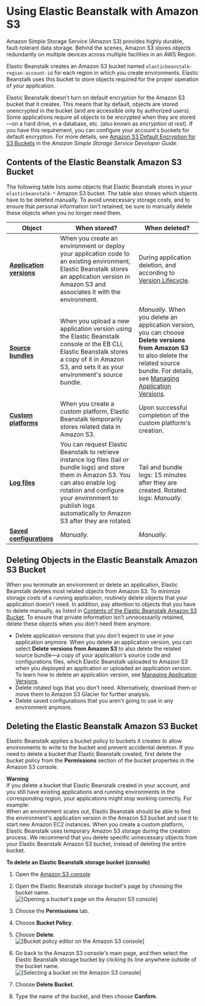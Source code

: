 # Using Elastic Beanstalk with Amazon S3<a name="AWSHowTo.S3"></a>

Amazon Simple Storage Service \(Amazon S3\) provides highly durable, fault\-tolerant data storage\. Behind the scenes, Amazon S3 stores objects redundantly on multiple devices across multiple facilities in an AWS Region\.

Elastic Beanstalk creates an Amazon S3 bucket named `elasticbeanstalk-region-account-id` for each region in which you create environments\. Elastic Beanstalk uses this bucket to store objects required for the proper operation of your application\.

Elastic Beanstalk doesn't turn on default encryption for the Amazon S3 bucket that it creates\. This means that by default, objects are stored unencrypted in the bucket \(and are accessible only by authorized users\)\. Some applications require all objects to be encrypted when they are stored—on a hard drive, in a database, etc\. \(also known as *encryption at rest*\)\. If you have this requirement, you can configure your account's buckets for default encryption\. For more details, see [Amazon S3 Default Encryption for S3 Buckets](https://docs.aws.amazon.com/AmazonS3/latest/dev/bucket-encryption.html) in the *Amazon Simple Storage Service Developer Guide*\.

## Contents of the Elastic Beanstalk Amazon S3 Bucket<a name="AWSHowTo.S3.content"></a>

The following table lists some objects that Elastic Beanstalk stores in your `elasticbeanstalk-*` Amazon S3 bucket\. The table also shows which objects have to be deleted manually\. To avoid unnecessary storage costs, and to ensure that personal information isn't retained, be sure to manually delete these objects when you no longer need them\.


|  **Object**  |  **When stored?**  |  **When deleted?**  | 
| --- | --- | --- | 
|  [**Application versions**](applications-versions.md)  |  When you create an environment or deploy your application code to an existing environment, Elastic Beanstalk stores an application version in Amazon S3 and associates it with the environment\.  |  During application deletion, and according to [Version Lifecycle](applications-lifecycle.md)\.  | 
|  [**Source bundles**](applications-versions.md)  |  When you upload a new application version using the Elastic Beanstalk console or the EB CLI, Elastic Beanstalk stores a copy of it in Amazon S3, and sets it as your environment's source bundle\.  |  *Manually\.* When you delete an application version, you can choose **Delete versions from Amazon S3** to also delete the related source bundle\. For details, see [Managing Application Versions](applications-versions.md)\.  | 
|  [**Custom platforms**](custom-platforms.md)  |  When you create a custom platform, Elastic Beanstalk temporarily stores related data in Amazon S3\.  |  Upon successful completion of the custom platform's creation\.  | 
|  [**Log files**](using-features.logging.md)  |  You can request Elastic Beanstalk to retrieve instance log files \(tail or bundle logs\) and store them in Amazon S3\. You can also enable log rotation and configure your environment to publish logs automatically to Amazon S3 after they are rotated\.  |  Tail and bundle logs: 15 minutes after they are created\. Rotated logs: *Manually\.*  | 
|  [**Saved configurations**](environment-configuration-savedconfig.md)  |  *Manually\.*  |  *Manually\.*  | 

## Deleting Objects in the Elastic Beanstalk Amazon S3 Bucket<a name="AWSHowTo.S3.delete-objects"></a>

When you terminate an environment or delete an application, Elastic Beanstalk deletes most related objects from Amazon S3\. To minimize storage costs of a running application, routinely delete objects that your application doesn't need\. In addition, pay attention to objects that you have to delete manually, as listed in [Contents of the Elastic Beanstalk Amazon S3 Bucket](#AWSHowTo.S3.content)\. To ensure that private information isn't unnecessarily retained, delete these objects when you don't need them anymore\.
+ Delete application versions that you don't expect to use in your application anymore\. When you delete an application version, you can select **Delete versions from Amazon S3** to also delete the related source bundle—a copy of your application's source code and configurations files, which Elastic Beanstalk uploaded to Amazon S3 when you deployed an application or uploaded an application version\. To learn how to delete an application version, see [Managing Application Versions](applications-versions.md)\.
+ Delete rotated logs that you don't need\. Alternatively, download them or move them to Amazon S3 Glacier for further analysis\.
+ Delete saved configurations that you aren't going to use in any environment anymore\.

## Deleting the Elastic Beanstalk Amazon S3 Bucket<a name="AWSHowTo.S3.delete-bucket"></a>

Elastic Beanstalk applies a bucket policy to buckets it creates to allow environments to write to the bucket and prevent accidental deletion\. If you need to delete a bucket that Elastic Beanstalk created, first delete the bucket policy from the **Permissions** section of the bucket properties in the Amazon S3 console\.

**Warning**  
If you delete a bucket that Elastic Beanstalk created in your account, and you still have existing applications and running environments in the corresponding region, your applications might stop working correctly\. For example:  
When an environment scales out, Elastic Beanstalk should be able to find the environment's application version in the Amazon S3 bucket and use it to start new Amazon EC2 instances\.
When you create a custom platform, Elastic Beanstalk uses temporary Amazon S3 storage during the creation process\.
We recommend that you delete specific unnecessary objects from your Elastic Beanstalk Amazon S3 bucket, instead of deleting the entire bucket\.

**To delete an Elastic Beanstalk storage bucket \(console\)**

1. Open the [Amazon S3 console](https://console.aws.amazon.com/s3)

1. Open the Elastic Beanstalk storage bucket's page by choosing the bucket name\.  
![\[Opening a bucket's page on the Amazon S3 console\]](http://docs.aws.amazon.com/elasticbeanstalk/latest/dg/images/services-s3-open-bucket.png)

1. Choose the **Permissions** tab\.

1. Choose **Bucket Policy**\.

1. Choose **Delete**\.  
![\[Bucket policy editor on the Amazon S3 console\]](http://docs.aws.amazon.com/elasticbeanstalk/latest/dg/images/services-s3-bucket-policy.png)

1. Go back to the Amazon S3 console's main page, and then select the Elastic Beanstalk storage bucket by clicking its line anywhere outside of the bucket name\.  
![\[Selecting a bucket on the Amazon S3 console\]](http://docs.aws.amazon.com/elasticbeanstalk/latest/dg/images/services-s3-select-bucket.png)

1. Choose **Delete Bucket**\.

1. Type the name of the bucket, and then choose **Confirm**\.
